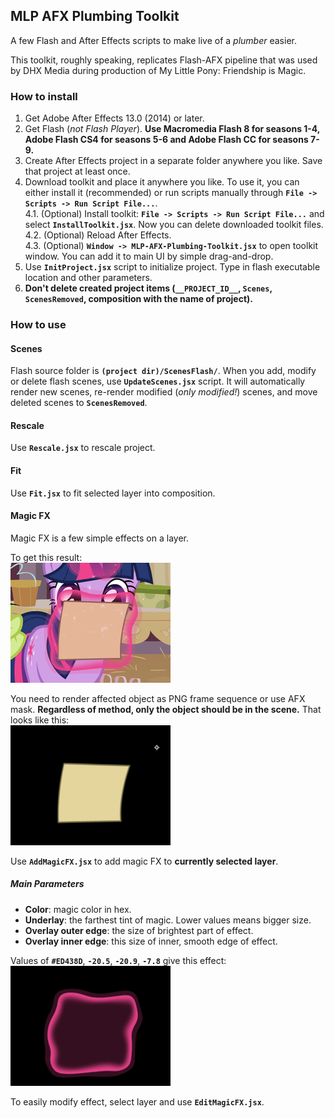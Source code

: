 ## MLP AFX Plumbing Toolkit ##  
A few Flash and After Effects scripts to make live of a *plumber* easier.  
  
This toolkit, roughly speaking, replicates Flash-AFX pipeline that was used by DHX Media during production of My Little Pony: Friendship is Magic.  
  
### How to install ###  
1. Get Adobe After Effects 13.0 (2014) or later.  
2. Get Flash (*not Flash Player*). **Use Macromedia Flash 8 for seasons 1-4, Adobe Flash CS4 for seasons 5-6 and Adobe Flash CC for seasons 7-9.**  
3. Create After Effects project in a separate folder anywhere you like. Save that project at least once.  
4. Download toolkit and place it anywhere you like. To use it, you can either install it (recommended) or run scripts manually through **`File -> Scripts -> Run Script File...`**.  
4.1. (Optional) Install toolkit: **`File -> Scripts -> Run Script File...`** and select **`InstallToolkit.jsx`**. Now you can delete downloaded toolkit files.  
4.2. (Optional) Reload After Effects.  
4.3. (Optional) **`Window -> MLP-AFX-Plumbing-Toolkit.jsx`** to open toolkit window. You can add it to main UI by simple drag-and-drop.  
5. Use **`InitProject.jsx`** script to initialize project. Type in flash executable location and other parameters.  
6. **Don't delete created project items (`__PROJECT_ID__`, `Scenes`, `ScenesRemoved`, composition with the name of project).**  
  
### How to use ###  
  
#### Scenes ####  
Flash source folder is **`(project dir)/ScenesFlash/`**. When you add, modify or delete flash scenes, use **`UpdateScenes.jsx`** script. It will automatically render new scenes, re-render modified (*only modified!*) scenes, and move deleted scenes to **`ScenesRemoved`**.  
  
#### Rescale ####  
Use **`Rescale.jsx`** to rescale project.  
  
#### Fit ####
Use **`Fit.jsx`** to fit selected layer into composition.  
  
#### Magic FX ####  
Magic FX is a few simple effects on a layer.  
  
To get this result:  
![Final effect look](MagicFX_Example_Final.png)  
  
You need to render affected object as PNG frame sequence or use AFX mask. **Regardless of method, only the object should be in the scene.** That looks like this:  
![Levitated object only](MagicFX_Example_Layer.png)  
  
Use **`AddMagicFX.jsx`** to add magic FX to **currently selected layer**.  
  
##### Main Parameters #####  
* **Color**: magic color in hex.  
* **Underlay**: the farthest tint of magic. Lower values means bigger size.  
* **Overlay outer edge**: the size of brightest part of effect.  
* **Overlay inner edge**: this size of inner, smooth edge of effect.  
  
Values of **`#ED438D`**, **`-20.5`**, **`-20.9`**, **`-7.8`** give this effect:  
![Effect only](MagicFX_Example_EffectOnly.png)  
  
To easily modify effect, select layer and use **`EditMagicFX.jsx`**.  